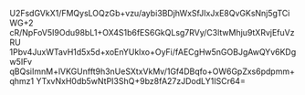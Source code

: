 U2FsdGVkX1/FMQysLOQzGb+vzu/aybi3BDjhWxSfJIxJxE8QvGKsNnj5gTCiWG+2
cR/NpFoV5I9Odu98bL1+OX4S1b6fES6GkQLsg7RVy/C3ltwMhju9tXRvjEfuVzRU
1Pbv4JuxWTavH1d5x5d+xoEnYUklxo+OyFi/fAECgHw5nGOBJgAwQYv6KDgw5IFv
qBQsiImnM+lVKGUnfft9h3nUeSXtxVkMv/1Gf4DBqfo+OW6GpZxs6pdpmm+qhmz1
YTxvNxH0db5wNtPI3ShQ+9bz8fA27zJDodLY1ISCr64=
